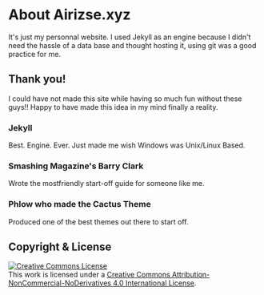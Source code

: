 # About Airizse.xyz
It's just my personnal website.
I used Jekyll as an engine because I didn't need the hassle of a data base and thought hosting it, using git was a good practice for me. 

## Thank you!
I could have not made this site while having so much fun without these guys!!
Happy to have made this idea in my mind finally a reality.
### Jekyll
Best. Engine. Ever. Just made me wish Windows was Unix/Linux Based.

### Smashing Magazine's Barry Clark
Wrote the mostfriendly start-off guide for someone like me.

### Phlow who made the Cactus Theme
Produced one of the best themes out there to start off.

## Copyright & License
<a rel="license" href="http://creativecommons.org/licenses/by-nc-nd/4.0/"><img alt="Creative Commons License" style="border-width:0" src="https://i.creativecommons.org/l/by-nc-nd/4.0/88x31.png" /></a><br />This work is licensed under a <a rel="license" href="http://creativecommons.org/licenses/by-nc-nd/4.0/">Creative Commons Attribution-NonCommercial-NoDerivatives 4.0 International License</a>.